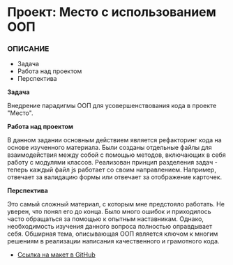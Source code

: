 # Проект: Место с использованием ООП 

### ОПИСАНИЕ
* Задача
* Работа над проектом
* Перспектива

**Задача**

Внедрение парадигмы ООП для усовершенствования кода в проекте "Место".

**Работа над проектом**

В данном задании основным действием является рефакторинг кода на основе изученного материала. Были созданы отдельные файлы для взаимодействия между собой с помощью методов, включающих в себя работу с модулями классов. Реализован принцип разделения задач - теперь каждый файл js работает со своим направлением. Например, отвечает за валидацию формы или отвечает за отображение карточек.

**Перспектива**

Это самый сложный материал, с которым мне предстояло работать. Не уверен, что понял его до конца. Было много ошибок и приходилось часто обращаться за помощью к опытным наставникам. Однако, необходимость изучения данного вопроса полностью оправдывает себя. Обширная тема, описывающая ООП является ключом к многим решениям в реализации написания качественного и грамотного кода.

* [Ссылка на макет в GitHub](https://github.com/Bolgrad1990/mesto.git)